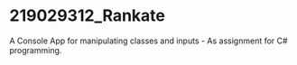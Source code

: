 # 219029312_Rankate
A Console App for manipulating classes and inputs - As assignment for C# programming.
